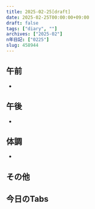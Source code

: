 ```yaml
---
title: 2025-02-25[draft]
date: 2025-02-25T00:00:00+09:00
draft: false
tags: ["diary", ""]
archives: ["2025-02"]
n年日記: ["0225"]
slug: 458944
---
```

## 午前
- 
## 午後
- 
## 体調
- 
## その他
## 今日のTabs